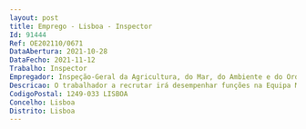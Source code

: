 ```yaml
--- 
layout: post
title: Emprego - Lisboa - Inspector
Id: 91444
Ref: OE202110/0671
DataAbertura: 2021-10-28
DataFecho: 2021-11-12
Trabalho: Inspector
Empregador: Inspeção-Geral da Agricultura, do Mar, do Ambiente e do Ordenamento do Território
Descricao: O trabalhador a recrutar irá desempenhar funções na Equipa Multidisciplinar de Auditoria aos Sistemas de Regulação e aos Sistemas de Controlo Oficial no âmbito da Segurança Alimentar (EM AS)Conteúdo FuncionalRealização de auditorias aos sistemas de regulação nas áreas de intervenção da IGAMAOTRealização de auditorias aos sistemas de controlo oficial no âmbito da segurança alimentarRealização de análise de exposições e de denúncias  de pareceres e ações especiais no âmbito das áreas de missão e atribuições dos organismosAcompanhamento de missões de avaliação e auditoria realizadas por instituições externas no âmbito da segurança alimentar ou em outros âmbitosCoordenação do Sistema Nacional de Auditoria no âmbito da segurança alimentarColaboração e representação institucionalOutras matérias da competência da EM AS
CodigoPostal: 1249-033 LISBOA
Concelho: Lisboa
Distrito: Lisboa
--- 
```

